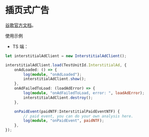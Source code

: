 # 插页式广告

[谷歌官方文档](https://developers.google.com/admob/android/interstitial?hl=zh-cn)。

使用示例

- TS 端：

```ts
let interstitialAdClient = new InterstitialAdClient();

interstitialAdClient.load(TestUnitId.InterstitialAd, {
    onAdLoaded: () => {
        log(module, "onAdLoaded");
        interstitialAdClient.show();
    },
    onAdFailedToLoad: (loadAdError) => {
        log(module, "onAdFailedToLoad, error: ", loadAdError);
        interstitialAdClient.destroy();
    },

    onPaidEvent(paidNTF:InterstitialPaidEventNTF) {
        // paid event, you can do your own analysis here.
        log(module, "onPaidEvent", paidNTF);                
    },
});
```